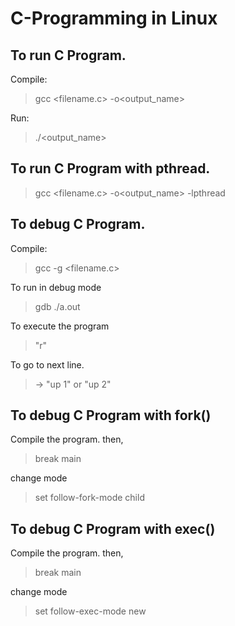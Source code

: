 # C-Programming in Linux

## To run C Program.
Compile:
> gcc <filename.c> -o<output_name>

Run:
> ./<output_name>

## To run C Program with pthread. 
> gcc <filename.c> -o<output_name> -lpthread

## To debug C Program.
Compile:
> gcc -g <filename.c>

To run in debug mode
> gdb ./a.out   

To execute the program
> "r"  

To go to next line.
> → "up 1" or "up 2" 

## To debug C Program with fork()
Compile the program.
then,
> break main

change mode
> set follow-fork-mode child

## To debug C Program with exec()
Compile the program.
then,
> break main

change mode
> set follow-exec-mode new





